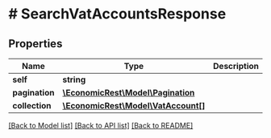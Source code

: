 # # SearchVatAccountsResponse

## Properties

Name | Type | Description | Notes
------------ | ------------- | ------------- | -------------
**self** | **string** |  | [optional]
**pagination** | [**\EconomicRest\Model\Pagination**](Pagination.md) |  | [optional]
**collection** | [**\EconomicRest\Model\VatAccount[]**](VatAccount.md) |  | [optional]

[[Back to Model list]](../../README.md#models) [[Back to API list]](../../README.md#endpoints) [[Back to README]](../../README.md)
